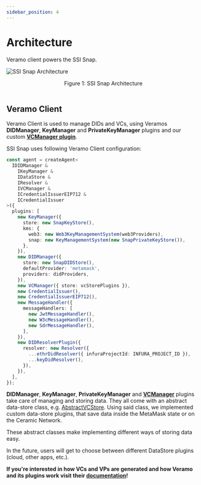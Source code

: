 ```yaml
---
sidebar_position: 4
---
```


# Architecture

Veramo client powers the SSI Snap.

![SSI Snap Architecture](https://i.imgur.com/YiAnoly.png)

<center> Figure 1: SSI Snap Architecture </center>
<br />

## Veramo Client

Veramo Client is used to manage DIDs and VCs, using Veramos **DIDManager**, **KeyManager** and **PrivateKeyManager** plugins and our custom **[VCManager plugin](../plugins/vc-manager)**.

SSI Snap uses following Veramo Client configuration:

```typescript
const agent = createAgent<
  IDIDManager &
    IKeyManager &
    IDataStore &
    IResolver &
    IVCManager &
    ICredentialIssuerEIP712 &
    ICredentialIssuer
>({
  plugins: [
    new KeyManager({
      store: new SnapKeyStore(),
      kms: {
        web3: new Web3KeyManagementSystem(web3Providers),
        snap: new KeyManagementSystem(new SnapPrivateKeyStore()),
      },
    }),
    new DIDManager({
      store: new SnapDIDStore(),
      defaultProvider: 'metamask',
      providers: didProviders,
    }),
    new VCManager({ store: vcStorePlugins }),
    new CredentialIssuer(),
    new CredentialIssuerEIP712(),
    new MessageHandler({
      messageHandlers: [
        new JwtMessageHandler(),
        new W3cMessageHandler(),
        new SdrMessageHandler(),
      ],
    }),
    new DIDResolverPlugin({
      resolver: new Resolver({
        ...ethrDidResolver({ infuraProjectId: INFURA_PROJECT_ID }),
        ...keyDidResolver(),
      }),
    }),
  ],
});
```

**DIDManager**, **KeyManager**, **PrivateKeyManager** and **[VCManager](../plugins/vc-manager)** plugins take care of managing and storing data. They all come with an abstract data-store class, e.g. [AbstractVCStore](https://github.com/blockchain-lab-um/veramo-vc-manager/blob/main/src/vc-store/abstract-vc-store.ts). Using said class, we implemented custom data-store plugins, that save data inside the MetaMask state or on the Ceramic Network.

These abstract classes make implementing different ways of storing data easy.

In the future, users will get to choose between different DataStore plugins (cloud, other apps, etc.).

**If you're interested in how VCs and VPs are generated and how Veramo and its plugins work visit their [documentation](https://veramo.io/docs/basics/introduction)!**
